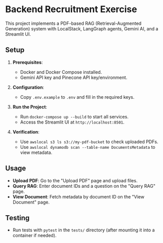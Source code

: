 # Backend Recruitment Exercise

This project implements a PDF-based RAG (Retrieval-Augmented Generation) system with LocalStack, LangGraph agents, Gemini AI, and a Streamlit UI.

## Setup

1. **Prerequisites**:
   - Docker and Docker Compose installed.
   - Gemini API key and Pinecone API key/environment.

2. **Configuration**:
   - Copy `.env.example` to `.env` and fill in the required keys.

3. **Run the Project**:
   - Run `docker-compose up --build` to start all services.
   - Access the Streamlit UI at `http://localhost:8501`.

4. **Verification**:
   - Use `awslocal s3 ls s3://my-pdf-bucket` to check uploaded PDFs.
   - Use `awslocal dynamodb scan --table-name DocumentsMetadata` to view metadata.

## Usage
- **Upload PDF**: Go to the "Upload PDF" page and upload files.
- **Query RAG**: Enter document IDs and a question on the "Query RAG" page.
- **View Document**: Fetch metadata by document ID on the "View Document" page.

## Testing
- Run tests with `pytest` in the `tests/` directory (after mounting it into a container if needed).